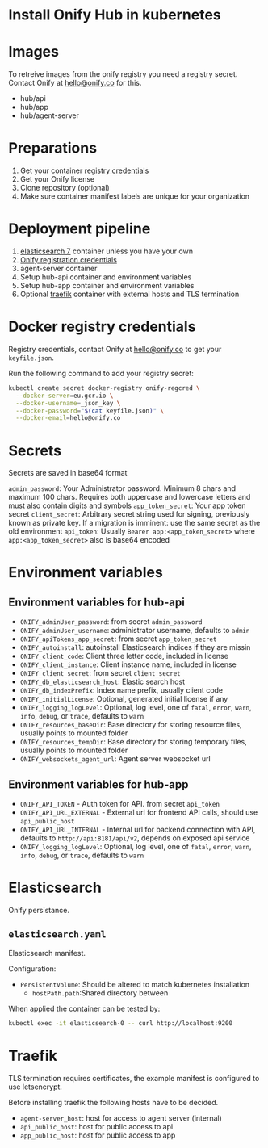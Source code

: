 Install Onify Hub in kubernetes
===============================

# Images

To retreive images from the onify registry you need a registry secret. Contact Onify at hello@onify.co for this.

* hub/api
* hub/app
* hub/agent-server

# Preparations

1. Get your container [registry credentials](#docker-registry-credentials)
2. Get your Onify license
3. Clone repository (optional)
4. Make sure container manifest labels are unique for your organization

# Deployment pipeline

1. [elasticsearch 7](#elasticsearch) container unless you have your own
2. [Onify registration credentials](#docker-registry-credentials)
2. agent-server container
3. Setup hub-api container and environment variables
4. Setup hub-app container and environment variables
5. Optional [traefik](#traefic) container with external hosts and TLS termination

# Docker registry credentials

Registry credentials, contact Onify at hello@onify.co to get your `keyfile.json`.

Run the following command to add your registry secret:

```sh
kubectl create secret docker-registry onify-regcred \
  --docker-server=eu.gcr.io \
  --docker-username=_json_key \
  --docker-password="$(cat keyfile.json)" \
  --docker-email=hello@onify.co
```

# Secrets

Secrets are saved in base64 format

`admin_password`: Your Administrator password. Minimum 8 chars and maximum 100 chars. Requires both uppercase and lowercase letters and must also contain digits and symbols
`app_token_secret`: Your app token secret
`client_secret`: Arbitrary secret string used for signing, previously known as private key. If a migration is imminent: use the same secret as the old environment
`api_token`: Usually `Bearer app:<app_token_secret>` where `app:<app_token_secret>` also is base64 encoded

# Environment variables

## Environment variables for hub-api

- `ONIFY_adminUser_password`: from secret `admin_password`
- `ONIFY_adminUser_username`: administrator username, defaults to `admin`
- `ONIFY_apiTokens_app_secret`: from secret `app_token_secret`
- `ONIFY_autoinstall`: autoinstall Elasticsearch indices if they are missin
- `ONIFY_client_code`: Client three letter code, included in license
- `ONIFY_client_instance`: Client instance name, included in license
- `ONIFY_client_secret`: from secret `client_secret`
- `ONIFY_db_elasticsearch_host`: Elastic search host
- `ONIFY_db_indexPrefix`: Index name prefix, usually client code
- `ONIFY_initialLicense`: Optional, generated initial license if any
- `ONIFY_logging_logLevel`: Optional, log level, one of `fatal`, `error`, `warn`, `info`, `debug`, or `trace`, defaults to `warn`
- `ONIFY_resources_baseDir`: Base directory for storing resource files, usually points to mounted folder
- `ONIFY_resources_tempDir`: Base directory for storing temporary files, usually points to mounted folder
- `ONIFY_websockets_agent_url`: Agent server websocket url

## Environment variables for hub-app

* `ONIFY_API_TOKEN` - Auth token for API. from secret `api_token`
* `ONIFY_API_URL_EXTERNAL` - External url for frontend API calls, should use `api_public_host`
* `ONIFY_API_URL_INTERNAL` - Internal url for backend connection with API, defaults to `http://api:8181/api/v2`, depends on exposed api service
* `ONIFY_logging_logLevel`: Optional, log level, one of `fatal`, `error`, `warn`, `info`, `debug`, or `trace`, defaults to `warn`

# Elasticsearch

Onify persistance.

## `elasticsearch.yaml`

Elasticsearch manifest.

Configuration:
- `PersistentVolume`: Should be altered to match kubernetes installation
  - `hostPath.path`:Shared directory between

When applied the container can be tested by:

```sh
kubectl exec -it elasticsearch-0 -- curl http://localhost:9200
```

# Traefik

TLS termination requires certificates, the example manifest is configured to use letsencrypt.

Before installing traefik the following hosts have to be decided.

- `agent-server_host`: host for access to agent server (internal)
- `api_public_host`: host for public access to api
- `app_public_host`: host for public access to app

